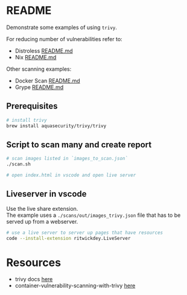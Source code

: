# README
Demonstrate some examples of using `trivy`.

For reducing number of vulnerabilities refer to:
* Distroless [README.md](../28_distroless/README.md)  
* Nix [README.md](https://github.com/chrisguest75/nix-examples/blob/master/README.md)  

Other scanning examples:
* Docker Scan [README.md](../45_docker_scan_process_mongo/README.md)  
* Grype [README.md](../49_grype/README.md)  

## Prerequisites
```sh
# install trivy
brew install aquasecurity/trivy/trivy
```

## Script to scan many and create report
```sh
# scan images listed in `images_to_scan.json`
./scan.sh

# open index.html in vscode and open live server
```


## Liveserver in vscode
Use the live share extension.  
The example uses a `./scans/out/images_trivy.json` file that has to be served up from a webserver.

```sh 
# use a live server to server up pages that have resources
code --install-extension ritwickdey.LiveServer
```


# Resources 
* trivy docs [here](https://aquasecurity.github.io/trivy/v0.18.3/installation/)  
* container-vulnerability-scanning-with-trivy [here](https://www.bluetab.net/en/container-vulnerability-scanning-with-trivy/)  
